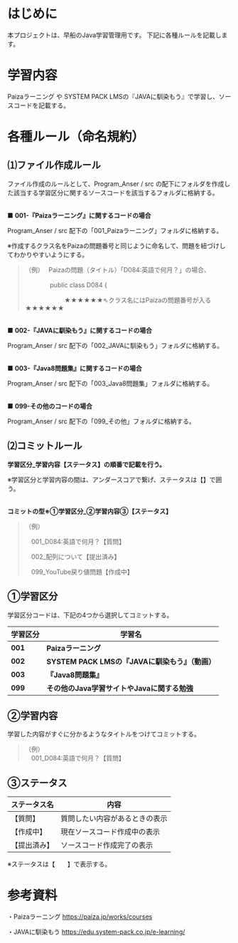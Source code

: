 # はじめに
本プロジェクトは、早船のJava学習管理用です。
下記に各種ルールを記載します。

# 学習内容
Paizaラーニング や SYSTEM PACK LMSの『JAVAに馴染もう』で学習し、ソースコードを記載する。

# 各種ルール（命名規約）
 

## ⑴ファイル作成ルール

ファイル作成のルールとして、Program_Anser / src の配下にフォルダを作成した該当する学習区分に関するソースコードを該当するフォルダに格納する。


<br>■ **001-『Paizaラーニング』に関するコードの場合** 

Program_Anser / src 配下の「001_Paizaラーニング」フォルダに格納する。

※作成するクラス名をPaizaの問題番号と同じように命名して、問題を紐づけしてわかりやすいようにする。

> （例）　
> Paizaの問題（タイトル）「D084:英語で何月？」の場合、
>    	
> 　　　　public class D084 {
> 
> 　　　　　　			★★★★★★⇖クラス名にはPaizaの問題番号が入る★★★★★★
> 

<br>■ **002-『JAVAに馴染もう』に関するコードの場合** 

Program_Anser / src 配下の「002_JAVAに馴染もう」フォルダに格納する。

	
<br>■ **003-『Java8問題集』に関するコードの場合**

Program_Anser / src 配下の「003_Java8問題集」フォルダに格納する。

    
<br>■ **099-その他のコードの場合**

Program_Anser / src 配下の「099_その他」フォルダに格納する。

	

## ⑵コミットルール

**学習区分_学習内容【ステータス】の順番で記載を行う。**

※学習区分と学習内容の間は、アンダースコアで繋げ、ステータスは【】で囲う。


<br>**コミットの型※①学習区分_②学習内容③【ステータス】**
> （例）
> 
> 　001_D084:英語で何月？【質問】
> 
> 　002_配列について【提出済み】
> 
> 　099_YouTube戻り値問題【作成中】

   ## ①学習区分
 学習区分コードは、下記の4つから選択してコミットする。
    
| 学習区分 | 学習名 |
|--|--|
|**001**| **Paizaラーニング** |
|**002**| **SYSTEM PACK LMSの『JAVAに馴染もう』（動画）** |
|**003**| **『Java8問題集』** |
|**099**| **その他のJava学習サイトやJavaに関する勉強**|

 ## ②学習内容
 学習した内容がすぐに分かるようなタイトルをつけてコミットする。
 
	

> （例） 	
> 　001_D084:英語で何月？【質問】

    
 ## ③ステータス
 | ステータス名 |内容|
|---|---|
|【質問】|質問したい内容があるときの表示
|【作成中】|現在ソースコード作成中の表示
|【提出済み】|ソースコード作成完了の表示

※ステータスは【　　】で表示する。
    
# 参考資料

・Paizaラーニング
	https://paiza.jp/works/courses
	
・JAVAに馴染もう
	https://edu.system-pack.co.jp/e-learning/
